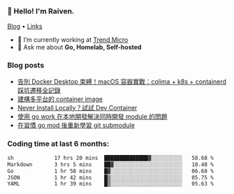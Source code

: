 <!-- ![Codewars](https://www.codewars.com/users/omegaatt36/badges/small) -->
### 👋 Hello! I'm Raiven.
[Blog](https://www.omegaatt.com) • [Links](https://link.omegaatt.com)

- 🔭 I’m currently working at [Trend Micro](https://www.trendmicro.com)
- 💬 Ask me about **Go, Homelab, Self-hosted**

### Blog posts
<!-- BLOG-POST-LIST:START -->
- [告別 Docker Desktop 束縛！macOS 容器實戰：colima + k8s + containerd 踩坑遷移全記錄](https://www.omegaatt.com/blogs/develop/2025/colima_docker_alternative_on_macos/)
- [建構多平台的 container image](https://www.omegaatt.com/blogs/develop/2025/building_multiple_platform_container_image/)
- [Never Install Locally？試試 Dev Container](https://www.omegaatt.com/blogs/develop/2025/dev_container/)
- [使用 go work 在本地開發解決同時開發 module 的問題](https://www.omegaatt.com/blogs/develop/2025/go_module_and_go_work/)
- [在習慣 go mod 後重新學習 git submodule](https://www.omegaatt.com/blogs/develop/2025/git_submodule_turorial/)
<!-- BLOG-POST-LIST:END -->

### Coding time at last 6 months:
<!--START_SECTION:waka-->

```txt
sh             17 hrs 20 mins  ██████████████▓░░░░░░░░░░   58.68 %
Markdown       3 hrs 5 mins    ██▓░░░░░░░░░░░░░░░░░░░░░░   10.48 %
Go             1 hr 58 mins    █▓░░░░░░░░░░░░░░░░░░░░░░░   06.68 %
JSON           1 hr 42 mins    █▒░░░░░░░░░░░░░░░░░░░░░░░   05.75 %
YAML           1 hr 39 mins    █▒░░░░░░░░░░░░░░░░░░░░░░░   05.63 %
```

<!--END_SECTION:waka-->
